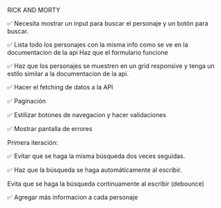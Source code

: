 RICK AND MORTY

✅ Necesita mostrar un input para buscar el personaje y un botón para buscar.

✅ Lista todo los personajes con la misma info como se ve en la documentacion de la api
Haz que el formulario funcione

✅ Haz que los personajes se muestren en un grid responsive y tenga un estilo similar a la documentacion de la api.

✅ Hacer el fetching de datos a la API

✅ Paginación

✅ Estilizar botones de navegacion y hacer validaciones

✅ Mostrar pantalla de errores


Primera iteración:

✅ Evitar que se haga la misma búsqueda dos veces seguidas.

✅ Haz que la búsqueda se haga automáticamente al escribir.

Evita que se haga la búsqueda continuamente al escribir (debounce)

✅ Agregar más informacion a cada personaje